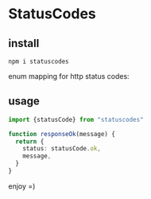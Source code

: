 # StatusCodes

## install

```
npm i statuscodes
```

enum mapping for http status codes: 

## usage

```typescript
import {statusCode} from "statuscodes"

function responseOk(message) {
  return {
    status: statusCode.ok,
    message,
  }
}
```

enjoy =)  
